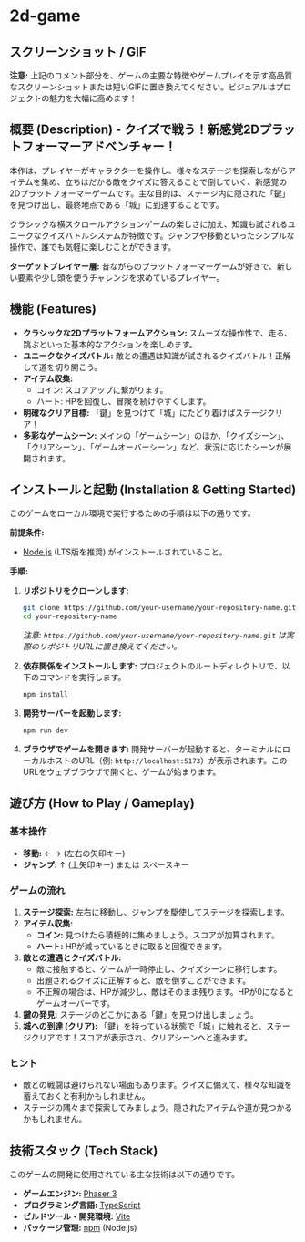 # 2d-game

<!-- ユーザーへの注意: "2d-game" をお好みのプロジェクト名に変更してください。このREADMEのタイトルと、`package.json` 内の `name` フィールドも同様に変更することを推奨します。 -->

## スクリーンショット / GIF

<!-- ここにゲームの魅力的なスクリーンショットまたはGIFを挿入してください。 -->
<!-- 例: ![ゲームスクリーンショット](スクリーンショットへのリンク.png) -->
**注意:** 上記のコメント部分を、ゲームの主要な特徴やゲームプレイを示す高品質なスクリーンショットまたは短いGIFに置き換えてください。ビジュアルはプロジェクトの魅力を大幅に高めます！

## 概要 (Description) - クイズで戦う！新感覚2Dプラットフォーマーアドベンチャー！

本作は、プレイヤーがキャラクターを操作し、様々なステージを探索しながらアイテムを集め、立ちはだかる敵をクイズに答えることで倒していく、新感覚の2Dプラットフォーマーゲームです。主な目的は、ステージ内に隠された「鍵」を見つけ出し、最終地点である「城」に到達することです。

クラシックな横スクロールアクションゲームの楽しさに加え、知識も試されるユニークなクイズバトルシステムが特徴です。ジャンプや移動といったシンプルな操作で、誰でも気軽に楽しむことができます。

**ターゲットプレイヤー層:**
昔ながらのプラットフォーマーゲームが好きで、新しい要素や少し頭を使うチャレンジを求めているプレイヤー。

## 機能 (Features)

*   **クラシックな2Dプラットフォームアクション:** スムーズな操作性で、走る、跳ぶといった基本的なアクションを楽しめます。
*   **ユニークなクイズバトル:** 敵との遭遇は知識が試されるクイズバトル！正解して道を切り開こう。
*   **アイテム収集:**
    *   コイン: スコアアップに繋がります。
    *   ハート: HPを回復し、冒険を続けやすくします。
*   **明確なクリア目標:** 「鍵」を見つけて「城」にたどり着けばステージクリア！
*   **多彩なゲームシーン:** メインの「ゲームシーン」のほか、「クイズシーン」、「クリアシーン」、「ゲームオーバーシーン」など、状況に応じたシーンが展開されます。

## インストールと起動 (Installation & Getting Started)

このゲームをローカル環境で実行するための手順は以下の通りです。

**前提条件:**
*   [Node.js](https://nodejs.org/) (LTS版を推奨) がインストールされていること。

**手順:**

1.  **リポジトリをクローンします:**
    ```bash
    git clone https://github.com/your-username/your-repository-name.git
    cd your-repository-name
    ```
    *注意: `https://github.com/your-username/your-repository-name.git` は実際のリポジトリURLに置き換えてください。*

2.  **依存関係をインストールします:**
    プロジェクトのルートディレクトリで、以下のコマンドを実行します。
    ```bash
    npm install
    ```

3.  **開発サーバーを起動します:**
    ```bash
    npm run dev
    ```

4.  **ブラウザでゲームを開きます:**
    開発サーバーが起動すると、ターミナルにローカルホストのURL（例: `http://localhost:5173`）が表示されます。このURLをウェブブラウザで開くと、ゲームが始まります。

## 遊び方 (How to Play / Gameplay)

### 基本操作
*   **移動:** ← → (左右の矢印キー)
*   **ジャンプ:** ↑ (上矢印キー) または スペースキー

### ゲームの流れ
1.  **ステージ探索:** 左右に移動し、ジャンプを駆使してステージを探索します。
2.  **アイテム収集:**
    *   **コイン:** 見つけたら積極的に集めましょう。スコアが加算されます。
    *   **ハート:** HPが減っているときに取ると回復できます。
3.  **敵との遭遇とクイズバトル:**
    *   敵に接触すると、ゲームが一時停止し、クイズシーンに移行します。
    *   出題されるクイズに正解すると、敵を倒すことができます。
    *   不正解の場合は、HPが減少し、敵はそのまま残ります。HPが0になるとゲームオーバーです。
4.  **鍵の発見:** ステージのどこかにある「鍵」を見つけ出しましょう。
5.  **城への到達 (クリア):** 「鍵」を持っている状態で「城」に触れると、ステージクリアです！スコアが表示され、クリアシーンへと進みます。

### ヒント
*   敵との戦闘は避けられない場面もあります。クイズに備えて、様々な知識を蓄えておくと有利かもしれません。
*   ステージの隅々まで探索してみましょう。隠されたアイテムや道が見つかるかもしれません。

## 技術スタック (Tech Stack)

このゲームの開発に使用されている主な技術は以下の通りです。

*   **ゲームエンジン:** [Phaser 3](https://phaser.io/)
*   **プログラミング言語:** [TypeScript](https://www.typescriptlang.org/)
*   **ビルドツール・開発環境:** [Vite](https://vitejs.dev/)
*   **パッケージ管理:** [npm](https://www.npmjs.com/) (Node.js)
